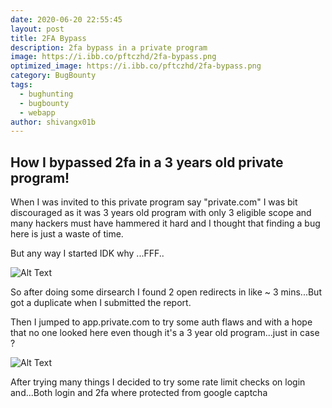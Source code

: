```yaml
---
date: 2020-06-20 22:55:45
layout: post
title: 2FA Bypass
description: 2fa bypass in a private program
image: https://i.ibb.co/pftczhd/2fa-bypass.png
optimized_image: https://i.ibb.co/pftczhd/2fa-bypass.png
category: BugBounty
tags:
  - bughunting
  - bugbounty
  - webapp
author: shivangx01b
---
```


## How I bypassed 2fa in a 3 years old private program!

When I was invited to this private program say "private.com" I was bit discouraged as it was 3 years old program with only 3 eligible scope and many hackers must have hammered it hard and  I thought that finding a bug here is just a waste of time.

But any way I started IDK why ...FFF..

![Alt Text](https://i.ibb.co/s1XLQtp/idk.gif)

So after doing some dirsearch I found 2 open redirects in like ~ 3 mins...But got a duplicate when I submitted the report.

Then I jumped to app.private.com to try some auth flaws and with a hope that no one looked here even though it's a 3 year old program...just in case ?

![Alt Text](https://media.giphy.com/media/8GclDP2l4qbx6/giphy.gif)

After trying many things I decided to try some rate limit checks on login and...Both login and 2fa where protected from google captcha
